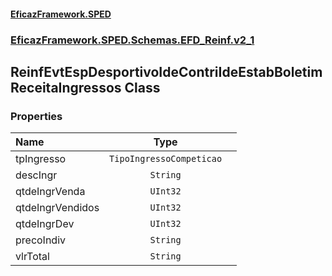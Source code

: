 #### [EficazFramework.SPED](EficazFrameworkSPED.md 'EficazFramework SPED')
### [EficazFramework.SPED.Schemas.EFD_Reinf.v2_1](EficazFramework.SPED.Schemas.EFD_Reinf.v2_1.md 'EficazFramework.SPED.Schemas.EFD_Reinf.v2_1')

## ReinfEvtEspDesportivoIdeContriIdeEstabBoletimReceitaIngressos Class
### Properties

| Name | Type | |
| :--- | :---: | :--- |
| tpIngresso | `TipoIngressoCompeticao` |  |
| descIngr | `String` |  |
| qtdeIngrVenda | `UInt32` |  |
| qtdeIngrVendidos | `UInt32` |  |
| qtdeIngrDev | `UInt32` |  |
| precoIndiv | `String` |  |
| vlrTotal | `String` |  |
